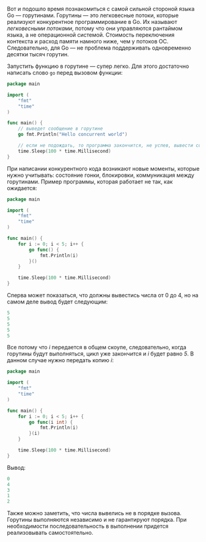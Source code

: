 
Вот и подошло время познакомиться с самой сильной стороной языка Go — горутинами. Горутины — это легковесные потоки, которые реализуют конкурентное программирование в Go. Их называют *легковесными потоками*, потому что они управляются рантаймом языка, а не операционной системой. Стоимость переключения контекста и расход памяти намного ниже, чем у потоков ОС. Следовательно, для Go — не проблема поддерживать одновременно десятки тысяч горутин.

Запустить функцию в горутине — супер легко. Для этого достаточно написать слово `go` перед вызовом функции:

```go
package main

import (
	"fmt"
	"time"
)

func main() {
	// выведет сообщение в горутине
	go fmt.Println("Hello concurrent world")

	// если не подождать, то программа закончится, не успев, вывести сообщение
	time.Sleep(100 * time.Millisecond)
}
```

При написании конкурентного кода возникают новые моменты, которые нужно учитывать: состояние гонки, блокировки, коммуникация между горутинами. Пример программы, которая работает не так, как ожидается:

```go
package main

import (
	"fmt"
	"time"
)

func main() {
	for i := 0; i < 5; i++ {
		go func() {
			fmt.Println(i)
		}()
	}

	time.Sleep(100 * time.Millisecond)
}
```

Сперва может показаться, что должны вывестись числа от 0 до 4, но на самом деле вывод будет следующим:

```go
5
5
5
5
5
```

Все потому что *i* передается в общем скоупе, следовательно, когда горутины будут выполняться, цикл уже закончится и *i* будет равно *5*. В данном случае нужно передать копию *i*:

```go
package main

import (
	"fmt"
	"time"
)

func main() {
	for i := 0; i < 5; i++ {
		go func(i int) {
			fmt.Println(i)
		}(i)
	}

	time.Sleep(100 * time.Millisecond)
}
```

Вывод:

```go
0
4
3
1
2
```

Также можно заметить, что числа вывелись не в порядке вызова. Горутины выполняются независимо и не гарантируют порядка. При необходимости последовательность в выполнении придется реализовывать самостоятельно.
